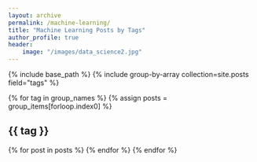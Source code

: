 ```yaml
---
layout: archive
permalink: /machine-learning/
title: "Machine Learning Posts by Tags"
author_profile: true
header:
    image: "/images/data_science2.jpg"
---
```


{% include base_path %}
{% include group-by-array collection=site.posts field="tags" %}

{% for tag in group_names %}
  {% assign posts = group_items[forloop.index0] %}
  <h2 id="{{ tag | slugify }}" class=" ">{{ tag }}</h2>
  {% for post in posts %}
  {% endfor %}
{% endfor %}